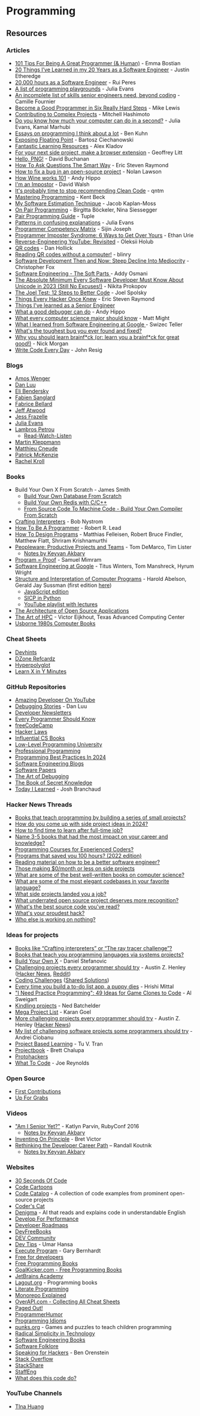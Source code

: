 # Programming

## Resources

### Articles

* [101 Tips For Being A Great Programmer (& Human)](https://dev.to/emmabostian/101-tips-for-being-a-great-programmer-human-36nl) - Emma Bostian
* [20 Things I’ve Learned in my 20 Years as a Software Engineer](https://www.simplethread.com/20-things-ive-learned-in-my-20-years-as-a-software-engineer/) - Justin Etheredge
* [20,000 hours as a Software Engineer](https://ruiper.es/fad733b2e8b147bbbe647906253001be) - Rui Peres
* [A list of programming playgrounds](https://jvns.ca/blog/2023/04/17/a-list-of-programming-playgrounds/) - Julia Evans
* [An incomplete list of skills senior engineers need, beyond coding](https://skamille.medium.com/an-incomplete-list-of-skills-senior-engineers-need-beyond-coding-8ed4a521b29f) - Camille Fournier
* [Become a Good Programmer in Six Really Hard Steps](https://www.gamedev.net/blog/355/entry-2250592-become-a-good-programmer-in-six-really-hard-steps/) - Mike Lewis
* [Contributing to Complex Projects](https://mitchellh.com/writing/contributing-to-complex-projects) - Mitchell Hashimoto
* [Do you know how much your computer can do in a second?](https://computers-are-fast.github.io/) - Julia Evans, Kamal Marhubi
* [Essays on programming I think about a lot](https://www.benkuhn.net/progessays/) - Ben Kuhn
* [Exposing Floating Point](https://ciechanow.ski/exposing-floating-point/) - Bartosz Ciechanowski
* [Fantastic Learning Resources](https://matklad.github.io/2023/08/06/fantastic-learning-resources.html) - Alex Kladov
* [For your next side project, make a browser extension](https://www.geoffreylitt.com/2023/01/08/for-your-next-side-project-make-a-browser-extension.html?utm\_source=hackernewsletter\&utm\_medium=email\&utm\_term=fav) - Geoffrey Litt
* [Hello, PNG!](https://www.da.vidbuchanan.co.uk/blog/hello-png.html) - David Buchanan
* [How To Ask Questions The Smart Way](http://www.catb.org/\~esr/faqs/smart-questions.html) - Eric Steven Raymond
* [How to fix a bug in an open-source project](https://nolanlawson.com/2015/12/28/how-to-fix-a-bug-in-an-open-source-project/) - Nolan Lawson
* [How Wine works 101](https://werat.dev/blog/how-wine-works-101) - Andy Hippo
* [I'm an Impostor](https://davidwalsh.name/impostor-syndrome) - David Walsh
* [It's probably time to stop recommending Clean Code](https://qntm.org/clean) - qntm
* [Mastering Programming](https://tidyfirst.substack.com/p/mastering-programming) - Kent Beck
* [My Software Estimation Technique](https://jacobian.org/2021/may/25/my-estimation-technique/) - Jacob Kaplan-Moss
* [On Pair Programming](https://martinfowler.com/articles/on-pair-programming.html) - Birgitta Böckeler, Nina Siessegger
* [Pair Programming Guide](https://tuple.app/pair-programming-guide/) - Tuple
* [Patterns in confusing explanations](https://jvns.ca/blog/confusing-explanations/) - Julia Evans
* [Programmer Competency Matrix](https://sijinjoseph.netlify.app/programmer-competency-matrix/) - Sijin Joseph
* [Programmer Imposter Syndrome: 6 Ways to Get Over Yours](https://www.codingdojo.com/blog/programmer-imposter-syndrome) - Ethan Urie
* [Reverse-Engineering YouTube: Revisited](https://tyrrrz.me/blog/reverse-engineering-youtube-revisited) - Oleksii Holub
* [QR codes](https://typefully.com/DanHollick/qr-codes-T7tLlNi) - Dan Hollick
* [Reading QR codes without a computer!](https://qr.blinry.org/) - blinry
* [Software Development Then and Now: Steep Decline Into Mediocrity](https://levelup.gitconnected.com/software-development-then-and-now-steep-decline-into-mediocrity-5d02cb5248ff) - Christopher Fox
* [Software Engineering - The Soft Parts ](https://addyosmani.com/blog/software-engineering-soft-parts/)- Addy Osmani
* [The Absolute Minimum Every Software Developer Must Know About Unicode in 2023 (Still No Excuses!)](https://tonsky.me/blog/unicode/) - Nikita Prokopov
* [The Joel Test: 12 Steps to Better Code](https://www.joelonsoftware.com/2000/08/09/the-joel-test-12-steps-to-better-code/) - Joel Spolsky
* [Things Every Hacker Once Knew](http://www.catb.org/\~esr/faqs/things-every-hacker-once-knew/) - Eric Steven Raymond
* [Things I've learned as a Senior Engineer](https://old.reddit.com/r/ExperiencedDevs/comments/nmodyl/drunk\_post\_things\_ive\_learned\_as\_a\_sr\_engineer/)
* [What a good debugger can do](https://werat.dev/blog/what-a-good-debugger-can-do) - Andy Hippo
* [What every computer science major should know](https://matt.might.net/articles/what-cs-majors-should-know/) - Matt Might
* [What I learned from Software Engineering at Google ](https://swizec.com/blog/what-i-learned-from-software-engineering-at-google/)- Swizec Teller
* [What's the toughest bug you ever found and fixed?](https://stackoverflow.com/questions/169713/whats-the-toughest-bug-you-ever-found-and-fixed)
* [Why you should learn brainf\*ck (or: learn you a brainf\*ck for great good!)](https://skilldrick.co.uk/2011/02/why-you-should-learn-brainfuck-or-learn-you-a-brainfuck-for-great-good/) - Nick Morgan
* [Write Code Every Day](https://johnresig.com/blog/write-code-every-day/) - John Resig

### Blogs

* [Amos Wenger](https://fasterthanli.me/)
* [Dan Luu](https://danluu.com/)
* [Eli Bendersky](https://eli.thegreenplace.net/)
* [Fabien Sanglard](https://fabiensanglard.net/)
* [Fabrice Bellard](https://bellard.org/)
* [Jeff Atwood](https://blog.codinghorror.com/)
* [Jess Frazelle](https://blog.jessfraz.com/)
* [Julia Evans](https://jvns.ca/)
* [Lambros Petrou](https://www.lambrospetrou.com/)
  * [Read-Watch-Listen](https://www.lambrospetrou.com/read-watch-listen/)
* [Martin Kleppmann](https://martin.kleppmann.com/archive.html)
* [Matthieu Cneude](https://thevaluable.dev/)
* [Patrick McKenzie](https://kalzumeus.com/)
* [Rachel Kroll](https://rachelbythebay.com/)

### Books

* Build Your Own X From Scratch - James Smith
  * [Build Your Own Database From Scratch](https://build-your-own.org/database/)
  * [Build Your Own Redis with C/C++](https://build-your-own.org/redis/)
  * [From Source Code To Machine Code - Build Your Own Compiler From Scratch](https://build-your-own.org/compiler/)
* [Crafting Interpreters](https://www.craftinginterpreters.com/) - Bob Nystrom
* [How To Be A Programmer](https://www.doc.ic.ac.uk/\~susan/475/HowToBeAProgrammer.pdf) - Robert R. Lead
* [How To Design Programs](https://htdp.org/2018-01-06/Book/) - Matthias Felleisen, Robert Bruce Findler, Matthew Flatt, Shriram Krishnamurthi
* [Peopleware: Productive Projects and Teams](https://smile.amazon.co.uk/dp/0321934113) - Tom DeMarco, Tim Lister
  * [Notes by Keyvan Akbary](https://keyvanakbary.github.io/learning-notes/books/peopleware/)
* [Program = Proof](https://www.lix.polytechnique.fr/Labo/Samuel.Mimram/teaching/INF551/course.pdf) - Samuel Mimram
* [Software Engineering at Google](https://abseil.io/resources/swe-book) - Titus Winters, Tom Manshreck, Hyrum Wright
* [Structure and Interpretation of Computer Programs](https://sarabander.github.io/sicp/) - Harold Abelson, Gerald Jay Sussman (first edition [here](https://mitpress.mit.edu/sites/default/files/sicp/full-text/book/book.html))
  * [JavaScript edition](https://sicp.sourceacademy.org/sicpjs.pdf)
  * [SICP in Python](https://wizardforcel.gitbooks.io/sicp-in-python/content/)
  * [YouTube playlist with lectures](https://www.youtube.com/playlist?list=PLE18841CABEA24090)
* [The Architecture of Open Source Applications](https://aosabook.org/en/index.html)
* [The Art of HPC](https://theartofhpc.com/) - Victor Eijkhout, Texas Advanced Computing Center
* [Usborne 1980s Computer Books](https://usborne.com/gb/books/computer-and-coding-books)

### Cheat Sheets

* [Devhints](https://devhints.io/)
* [DZone Refcardz](https://dzone.com/refcardz)
* [Hyperpolyglot](https://hyperpolyglot.org/)
* [Learn X in Y Minutes](https://learnxinyminutes.com/)

### GitHub Repositories

* [Amazing Developer On YouTube](https://github.com/ErikCH/DevYouTubeList)
* [Debugging Stories](https://github.com/danluu/debugging-stories) - Dan Luu
* [Developer Newsletters](https://github.com/jackbridger/developer-newsletters)
* [Every Programmer Should Know](https://github.com/mtdvio/every-programmer-should-know)
* [freeCodeCamp](https://github.com/freeCodeCamp/freeCodeCamp)
* [Hacker Laws](https://github.com/dwmkerr/hacker-laws)
* [Influential CS Books](https://github.com/cs-books/influential-cs-books)
* [Low-Level Programming University](https://github.com/gurugio/lowlevelprogramming-university)
* [Professional Programming](https://github.com/charlax/professional-programming)
* [Programming Best Practices In 2024](https://github.com/dereknguyen269/programing-best-practices-in-2024)
* [Software Engineering Blogs](https://github.com/kilimchoi/engineering-blogs)
* [Software Papers](https://github.com/facundoolano/software-papers)
* [The Art of Debugging](https://github.com/stas00/the-art-of-debugging)
* [The Book of Secret Knowledge](https://github.com/trimstray/the-book-of-secret-knowledge)
* [Today I Learned](https://github.com/jbranchaud/til) - Josh Branchaud

### Hacker News Threads

* [Books that teach programming by building a series of small projects?](https://news.ycombinator.com/item?id=34412069)
* [How do you come up with side project ideas in 2024?](https://news.ycombinator.com/item?id=39361661)
* [How to find time to learn after full-time job?](https://news.ycombinator.com/item?id=39264751)
* [Name 3-5 books that had the most impact on your career and knowledge?](https://news.ycombinator.com/item?id=32896299)
* [Programming Courses for Experienced Coders?](https://news.ycombinator.com/item?id=38804603)
* [Programs that saved you 100 hours? (2022 edition)](https://news.ycombinator.com/item?id=34069106)
* [Reading material on how to be a better software engineer?](https://news.ycombinator.com/item?id=33854815)
* [Those making $0/month or less on side projects](https://news.ycombinator.com/item?id=34547265)
* [What are some of the best well-written books on computer science?](https://news.ycombinator.com/item?id=29182386)
* [What are some of the most elegant codebases in your favorite language?](https://news.ycombinator.com/item?id=36370684)
* [What side projects landed you a job?](https://news.ycombinator.com/item?id=38511280)
* [What underrated open source project deserves more recognition?](https://news.ycombinator.com/item?id=39635486)
* [What's the best source code you've read?](https://news.ycombinator.com/item?id=32793534)
* [What's your proudest hack?](https://news.ycombinator.com/item?id=33954778)
* [Who else is working on nothing?](https://news.ycombinator.com/item?id=38983067)

### Ideas for projects

* [Books like “Crafting interpreters” or “The ray tracer challenge”?](https://news.ycombinator.com/item?id=31571734)
* [Books that teach you programming languages via systems projects?](https://news.ycombinator.com/item?id=28478751)
* [Build Your Own X](https://github.com/danistefanovic/build-your-own-x) - Daniel Stefanovic
* [Challenging projects every programmer should try](https://austinhenley.com/blog/challengingprojects.html) - Austin Z. Henley ([Hacker News](https://news.ycombinator.com/item?id=21790779), [Reddit](https://www.reddit.com/r/programming/comments/ean6ch/challenging\_projects\_every\_programmer\_should\_try/))
* [Coding Challenges](https://codingchallenges.fyi/challenges/intro) ([Shared Solutions](https://github.com/CodingChallegesFYI/SharedSolutions))
* [Every time you build a to-do list app, a puppy dies](https://www.freecodecamp.org/news/every-time-you-build-a-to-do-list-app-a-puppy-dies-505b54637a5d/) - Hrishi Mittal
* ["I Need Practice Programming": 49 Ideas for Game Clones to Code](https://inventwithpython.com/blog/2012/02/20/i-need-practice-programming-49-ideas-for-game-clones-to-code/) - Al Sweigart
* [Kindling projects](https://nedbatchelder.com/text/kindling.html) - Ned Batchelder
* [Mega Project List](https://github.com/karan/Projects) - Karan Goel
* [More challenging projects every programmer should try](https://austinhenley.com/blog/morechallengingprojects.html) - Austin Z. Henley ([Hacker News](https://news.ycombinator.com/item?id=25489879))
* [My list of challenging software projects some programmers should try](https://www.andreinc.net/2024/03/28/programming-projects-ideas) - Andrei Ciobanu
* [Project Based Learning](https://github.com/tuvtran/project-based-learning) - Tu V. Tran
* [Projectbook](https://projectbook.code.brettchalupa.com/) - Brett Chalupa
* [Protohackers](https://protohackers.com/)
* [What To Code](https://github.com/joereynolds/what-to-code) - Joe Reynolds

### Open Source

* [First Contributions](https://firstcontributions.github.io/)
* [Up For Grabs](https://up-for-grabs.net/#/)

### Videos

* ["Am I Senior Yet?"](https://www.youtube.com/watch?v=jcTmoOHhG9A) - Katlyn Parvin, RubyConf 2016
  * [Notes by Keyvan Akbary](https://keyvanakbary.github.io/learning-notes/talks/am-i-senior-yet/)
* [Inventing On Principle](https://www.youtube.com/watch?v=PUv66718DII) - Bret Victor
* [Rethinking the Developer Career Path](https://www.youtube.com/watch?v=yIPbE7BssOs) – Randall Koutnik
  * [Notes by Keyvan Akbary](https://keyvanakbary.github.io/learning-notes/talks/rethinking-the-developer-career-path/)

### Websites

* [30 Seconds Of Code](https://www.30secondsofcode.org/)
* [Code Cartoons](https://code-cartoons.com/)
* [Code Catalog](https://codecatalog.org/) - A collection of code examples from prominent open-source projects
* [Coder's Cat](https://coderscat.com/)
* [Denigma](https://denigma.app/) - AI that reads and explains code in understandable English
* [Develop For Performance](http://developforperformance.com/)
* [Developer Roadmaps](https://roadmap.sh/)
* [DevFreeBooks](https://devfreebooks.github.io/)
* [DEV Community](https://dev.to/)
* [Dev Tips](https://umaar.com/dev-tips/) - Umar Hansa
* [Execute Program](https://www.executeprogram.com/) - Gary Bernhardt
* [Free for developers](https://free-for.dev/#/)
* [Free Programming Books](https://ebookfoundation.github.io/free-programming-books/)
* [GoalKicker.com - Free Programming Books](https://books.goalkicker.com/)
* [JetBrains Academy](https://academy.jetbrains.com/)
* [Lagout.org](https://doc.lagout.org/) - Programming books
* [Literate Programming](http://literateprogramming.com/)
* [Monorepo Explained](https://monorepo.tools/)
* [OverAPI.com - Collecting All Cheat Sheets](https://overapi.com/)
* [Paged Out!](https://pagedout.institute/)
* [ProgrammerHumor](https://programmerhumor.io/)
* [Programming Idioms](https://www.programming-idioms.org/)
* [punks.org](https://punkx.org/) - Games and puzzles to teach children programming
* [Radical Simplicity in Technology](http://www.radicalsimpli.city/)
* [Software Engineering Books](https://software-engineering-books.com/)
* [Software Folklore](https://beza1e1.tuxen.de/lore/index.html)
* [Speaking for Hackers](https://sfhbook.netlify.app/) - Ben Orenstein
* [Stack Overflow](https://stackoverflow.com/)
* [StackShare](https://stackshare.io/)
* [StaffEng](https://staffeng.com/)
* [What does this code do?](https://whatdoesthiscodedo.com/)

### YouTube Channels

* [TIna Huang](https://www.youtube.com/@TinaHuang1/videos)
